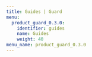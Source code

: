 ```yaml
---
title: Guides | Guard
menu:
  product_guard_0.3.0:
    identifier: guides
    name: Guides
    weight: 40
menu_name: product_guard_0.3.0
---
```

